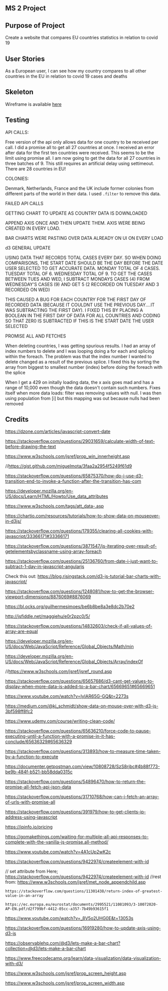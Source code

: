 ## MS 2 Project

## Purpose of Project

Create a website that compares EU countries statistics in relation to covid 19

## User Stories

As a European user, I can see how my country compares to all other countries in the EU in relation to covid 19 cases and deaths

## Skeleton

Wireframe is available [here](./docs/wireframe.png)

## Testing

API CALLS:

Free version of the api only allows data for one country to be received per call. I did a promise all to get all 27 countries at once. I received an error after data for the first ten countries were received. This seems to be the limit using promise all. I am now going to get the data for all 27 countries in three batches of 9. This still requires an artificial delay using settimeout. There are 28 countries in EU!

COLONIES:

Denmark, Netherlands, France and the UK include former colonies from different parts of the world in their data. I used `.filter` to remove this data.

FAILED API CALLS

GETTING CHART TO UPDATE AS COUNTRY DATA IS DOWNLOADED

APPEND AXIS ONCE AND THEN UPDATE THEM. AXIS WERE BEING CREATED IN EVERY LOAD.

BAR CHARTS WERE PASTING OVER DATA ALREADY ON UI ON EVERY LOAD

d3 GENERAL UPDATE

USING DATA THAT RECORDS TOTAL CASES EVERY DAY. SO WHEN DOING COMPARISONS, THE START DATE SHOULD BE THE DAY BEFORE THE DATE USER SELECTED TO GET ACCURATE DATA. MONDAY TOTAL OF 4 CASES. TUESDAY TOTAL OF 6. WEDNESDAY TOTAL OF 9. TO GET THE CASES BETWEEN TUES AND WED, I SUBTRACT MONDAYS CASES (4) FROM WEDNESDAY'S CASES (9) AND GET 5 (2 RECORDED ON TUESDAY AND 3 RECORDED ON WED)

THIS CAUSED A BUG FOR EACH COUNTRY FOR THE FIRST DAY OF RECORDED DATA (BECAUSE IT COULDNT USE THE PREVIOUS DAY....IT WAS SUBTRACTING THE FIRST DAY). I FIXED THIS BY PLACING A BOOLEAN IN THE FIRST DAY OF DATA FOR ALL COUNTRIES AND CODING SO THAT ZER0 IS SUBTRACTED IF THIS IS THE START DATE THE USER SELECTED


PROMISE ALL AND FETCHES

When deleting countries, I was getting spurious results. I had an array of index numbers to delete and I was looping doing a for each and splicing within the foreach. The problem was that the index number I wanted to delete changed as a result of the previous splice. I fixed this by sorting the array from biggest to smallest number (index) before doing the foreach with the splice


When I get a 429 on initally loading data, the x axis goes mad and has a range of 10,000 even though the data doesn't contain such numbers. Fixes itself when more data loads: filter was removing values with null. I was then using population from [i] but this mapping was out because nulls had been removed

## Credits

https://dzone.com/articles/javascript-convert-date

<!-- https://stackoverflow.com/questions/17714705/how-to-use-checkbox-inside-select-option -->

https://stackoverflow.com/questions/29031659/calculate-width-of-text-before-drawing-the-text

https://www.w3schools.com/jsref/prop_win_innerheight.asp

//https://gist.github.com/miguelmota/3faa2a2954f5249f61d9

https://stackoverflow.com/questions/65875370/how-do-i-use-d3-transition-end-to-invoke-a-function-after-the-transition-has-com

https://developer.mozilla.org/en-US/docs/Learn/HTML/Howto/Use_data_attributes

https://www.w3schools.com/tags/att_data-.asp

https://chartio.com/resources/tutorials/how-to-show-data-on-mouseover-in-d3js/

https://stackoverflow.com/questions/179355/clearing-all-cookies-with-javascript/33366171#33366171

https://stackoverflow.com/questions/3871547/js-iterating-over-result-of-getelementsbyclassname-using-array-foreach

https://stackoverflow.com/questions/25136760/from-date-i-just-want-to-subtract-1-day-in-javascript-angularjs

Check this out: https://blog.risingstack.com/d3-js-tutorial-bar-charts-with-javascript/

https://stackoverflow.com/questions/1248081/how-to-get-the-browser-viewport-dimensions/8876069#8876069

https://bl.ocks.org/guilhermesimoes/be6b8be8a3e8dc2b70e2

http://jsfiddle.net/maggiehu/e0r2pzc0/5/

https://stackoverflow.com/questions/14832603/check-if-all-values-of-array-are-equal

https://developer.mozilla.org/en-US/docs/Web/JavaScript/Reference/Global_Objects/Math/min

https://developer.mozilla.org/en-US/docs/Web/JavaScript/Reference/Global_Objects/Array/indexOf

//https://www.w3schools.com/jsref/jsref_round.asp

https://stackoverflow.com/questions/65657686/d3-cant-get-values-to-display-when-more-data-is-added-to-a-bar-chart/65669651#65669651

https://www.youtube.com/watch?v=IyIAR65G-GQ&t=2273s

https://medium.com/@kj_schmidt/show-data-on-mouse-over-with-d3-js-3bf598ff8fc2

https://www.udemy.com/course/writing-clean-code/

https://stackoverflow.com/questions/65636210/force-code-to-pause-executing-until-a-function-with-a-promise-in-it-has-conclude/65636329#65636329

https://stackoverflow.com/questions/313893/how-to-measure-time-taken-by-a-function-to-execute

https://documenter.getpostman.com/view/10808728/SzS8rjbc#4b88f773-be9b-484f-b521-bb58dda0315c

https://stackoverflow.com/questions/54896470/how-to-return-the-promise-all-fetch-api-json-data

https://stackoverflow.com/questions/31710768/how-can-i-fetch-an-array-of-urls-with-promise-all

https://stackoverflow.com/questions/391979/how-to-get-clients-ip-address-using-javascript

https://ipinfo.io/pricing

https://gomakethings.com/waiting-for-multiple-all-api-responses-to-complete-with-the-vanilla-js-promise.all-method/

https://www.youtube.com/watch?v=4A1cUp2wK2c

https://stackoverflow.com/questions/9422974/createelement-with-id

  // set attribute from Here; https://stackoverflow.com/questions/9422974/createelement-with-id
    //rest from: https://www.w3schools.com/jsref/met_node_appendchild.asp

    https://stackoverflow.com/questions/11301438/return-index-of-greatest-value-in-an-array

    https://ec.europa.eu/eurostat/documents/2995521/11081093/3-10072020-AP-EN.pdf/d2f799bf-4412-05cc-a357-7b49b93615f1

https://www.youtube.com/watch?v=_8V5o2UHG0E&t=13053s

https://stackoverflow.com/questions/16919280/how-to-update-axis-using-d3-js

https://observablehq.com/@d3/lets-make-a-bar-chart?collection=@d3/lets-make-a-bar-chart

https://www.freecodecamp.org/learn/data-visualization/data-visualization-with-d3/

 https://www.w3schools.com/jsref/prop_screen_height.asp

 https://www.w3schools.com/jsref/prop_screen_width.asp